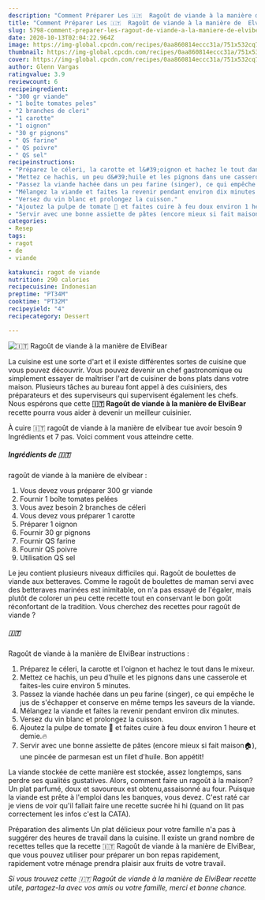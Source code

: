 ```yaml
---
description: "Comment Préparer Les 🇮🇹  Ragoût de viande à la manière de  ElviBear"
title: "Comment Préparer Les 🇮🇹  Ragoût de viande à la manière de  ElviBear"
slug: 5798-comment-preparer-les-ragout-de-viande-a-la-maniere-de-elvibear
date: 2020-10-13T02:04:22.964Z
image: https://img-global.cpcdn.com/recipes/0aa860814eccc31a/751x532cq70/🇮🇹-ragout-de-viande-a-la-maniere-de-elvibear-photo-principale-de-la-recette.jpg
thumbnail: https://img-global.cpcdn.com/recipes/0aa860814eccc31a/751x532cq70/🇮🇹-ragout-de-viande-a-la-maniere-de-elvibear-photo-principale-de-la-recette.jpg
cover: https://img-global.cpcdn.com/recipes/0aa860814eccc31a/751x532cq70/🇮🇹-ragout-de-viande-a-la-maniere-de-elvibear-photo-principale-de-la-recette.jpg
author: Glenn Vargas
ratingvalue: 3.9
reviewcount: 6
recipeingredient:
- "300 gr viande"
- "1 boîte tomates peles"
- "2 branches de cleri"
- "1 carotte"
- "1 oignon"
- "30 gr pignons"
- " QS farine"
- " QS poivre"
- " QS sel"
recipeinstructions:
- "Préparez le céleri, la carotte et l&#39;oignon et hachez le tout dans le mixeur."
- "Mettez ce hachis, un peu d&#39;huile et les pignons dans une casserole et faites-les cuire environ 5 minutes."
- "Passez la viande hachée dans un peu farine (singer), ce qui empêche le jus de s&#39;échapper et conserve en même temps les saveurs de la viande."
- "Mélangez la viande et faites la revenir pendant environ dix minutes."
- "Versez du vin blanc et prolongez la cuisson."
- "Ajoutez la pulpe de tomate 🍅 et faites cuire à feu doux environ 1 heure et demie.🔥"
- "Servir avec une bonne assiette de pâtes (encore mieux si fait maison🏠), une pincée de parmesan est un filet d&#39;huile. Bon appétit!"
categories:
- Resep
tags:
- ragot
- de
- viande

katakunci: ragot de viande 
nutrition: 290 calories
recipecuisine: Indonesian
preptime: "PT34M"
cooktime: "PT32M"
recipeyield: "4"
recipecategory: Dessert

---
```



![🇮🇹
 Ragoût de viande à la manière de
 ElviBear](https://img-global.cpcdn.com/recipes/0aa860814eccc31a/751x532cq70/🇮🇹-ragout-de-viande-a-la-maniere-de-elvibear-photo-principale-de-la-recette.jpg)

La cuisine est une sorte d'art et il existe différentes sortes de cuisine que vous pouvez découvrir. Vous pouvez devenir un chef gastronomique ou simplement essayer de maîtriser l'art de cuisiner de bons plats dans votre maison. Plusieurs tâches au bureau font appel à des cuisiniers, des préparateurs et des superviseurs qui supervisent également les chefs. Nous espérons que cette <strong> 🇮🇹
 Ragoût de viande à la manière de
 ElviBear </strong> recette pourra vous aider à devenir un meilleur cuisinier.

<!--inarticleads1-->

À cuire 🇮🇹
 ragoût de viande à la manière de
 elvibear tue avoir besoin 9 Ingrédients et 7 pas. Voici comment vous atteindre cette.

##### Ingrédients de 🇮🇹
 ragoût de viande à la manière de
 elvibear :

1. Vous devez vous préparer 300 gr viande
1. Fournir 1 boîte tomates pelées
1. Vous avez besoin 2 branches de céleri
1. Vous devez vous préparer 1 carotte
1. Préparer 1 oignon
1. Fournir 30 gr pignons
1. Fournir  QS farine
1. Fournir  QS poivre
1. Utilisation  QS sel


Le jeu contient plusieurs niveaux difficiles qui. Ragoût de boulettes de viande aux betteraves. Comme le ragoût de boulettes de maman servi avec des betteraves marinées est inimitable, on n&#39;a pas essayé de l&#39;égaler, mais plutôt de colorer un peu cette recette tout en conservant le bon goût réconfortant de la tradition. Vous cherchez des recettes pour ragoût de viande ? 

<!--inarticleads2-->

##### 🇮🇹
 Ragoût de viande à la manière de
 ElviBear instructions :

1. Préparez le céleri, la carotte et l&#39;oignon et hachez le tout dans le mixeur.
1. Mettez ce hachis, un peu d&#39;huile et les pignons dans une casserole et faites-les cuire environ 5 minutes.
1. Passez la viande hachée dans un peu farine (singer), ce qui empêche le jus de s&#39;échapper et conserve en même temps les saveurs de la viande.
1. Mélangez la viande et faites la revenir pendant environ dix minutes.
1. Versez du vin blanc et prolongez la cuisson.
1. Ajoutez la pulpe de tomate 🍅 et faites cuire à feu doux environ 1 heure et demie.🔥
1. Servir avec une bonne assiette de pâtes (encore mieux si fait maison🏠), une pincée de parmesan est un filet d&#39;huile. Bon appétit!


La viande stockée de cette manière est stockée, assez longtemps, sans perdre ses qualités gustatives. Alors, comment faire un ragoût à la maison? Un plat parfumé, doux et savoureux est obtenu,assaisonné au four. Puisque la viande est prête à l&#39;emploi dans les banques, vous devez. C&#39;est raté car je viens de voir qu&#39;il fallait faire une recette sucrée hi hi (quand on lit pas correctement les infos c&#39;est la CATA). 

<!--inarticleads1-->

<p>
Préparation des aliments Un plat délicieux pour votre famille n'a pas à suggérer des heures de travail dans la cuisine. Il existe un grand nombre de recettes telles que la recette 🇮🇹
 Ragoût de viande à la manière de
 ElviBear, que vous pouvez utiliser pour préparer un bon repas rapidement, rapidement votre ménage prendra plaisir aux fruits de votre travail.
</p>

<p>
<i>Si vous trouvez cette 🇮🇹
 Ragoût de viande à la manière de
 ElviBear recette utile, partagez-la avec vos amis ou votre famille, merci et bonne chance.</i>
</p>
